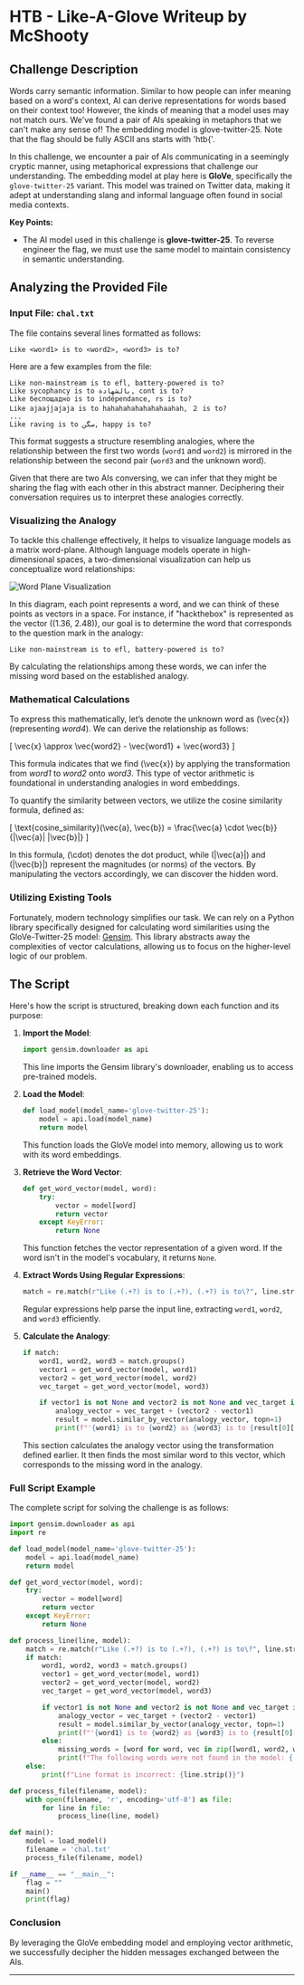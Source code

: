 ﻿
# HTB - Like-A-Glove Writeup by McShooty

## Challenge Description

Words carry semantic information. Similar to how people can infer meaning based on a word's context, AI can derive representations for words based on their context too! However, the kinds of meaning that a model uses may not match ours. We've found a pair of AIs speaking in metaphors that we can't make any sense of! The embedding model is glove-twitter-25. Note that the flag should be fully ASCII ans starts with 'htb{'.

In this challenge, we encounter a pair of AIs communicating in a seemingly cryptic manner, using metaphorical expressions that challenge our understanding. The embedding model at play here is **GloVe**, specifically the `glove-twitter-25` variant. This model was trained on Twitter data, making it adept at understanding slang and informal language often found in social media contexts.

**Key Points:**
- The AI model used in this challenge is **glove-twitter-25**. To reverse engineer the flag, we must use the same model to maintain consistency in semantic understanding.

## Analyzing the Provided File

### Input File: `chal.txt`

The file contains several lines formatted as follows:
```
Like <word1> is to <word2>, <word3> is to?
```
Here are a few examples from the file:
```
Like non-mainstream is to efl, battery-powered is to?
Like sycophancy is to بالشهادة, cont is to?
Like беспощадно is to indépendance, rs is to?
Like ajaajjajaja is to hahahahahahahahaahah, ２ is to?
...
Like raving is to سگن, happy is to?
```

This format suggests a structure resembling analogies, where the relationship between the first two words (`word1` and `word2`) is mirrored in the relationship between the second pair (`word3` and the unknown word). 

Given that there are two AIs conversing, we can infer that they might be sharing the flag with each other in this abstract manner. Deciphering their conversation requires us to interpret these analogies correctly.

### Visualizing the Analogy

To tackle this challenge effectively, it helps to visualize language models as a matrix word-plane. Although language models operate in high-dimensional spaces, a two-dimensional visualization can help us conceptualize word relationships:

![Word Plane Visualization](https://i.imgur.com/Fwp8Amp.png)

In this diagram, each point represents a word, and we can think of these points as vectors in a space. For instance, if "hackthebox" is represented as the vector \((1.36, 2.48)\), our goal is to determine the word that corresponds to the question mark in the analogy:
```
Like non-mainstream is to efl, battery-powered is to?
```

By calculating the relationships among these words, we can infer the missing word based on the established analogy.

### Mathematical Calculations

To express this mathematically, let’s denote the unknown word as \(\vec{x}\) (representing *word4*). We can derive the relationship as follows:

\[
\vec{x} \approx \vec{word2} - \vec{word1} + \vec{word3}
\]

This formula indicates that we find \(\vec{x}\) by applying the transformation from *word1* to *word2* onto *word3*. This type of vector arithmetic is foundational in understanding analogies in word embeddings.

To quantify the similarity between vectors, we utilize the cosine similarity formula, defined as:

\[
\text{cosine\_similarity}(\vec{a}, \vec{b}) = \frac{\vec{a} \cdot \vec{b}}{\|\vec{a}\| \|\vec{b}\|}
\]

In this formula, \(\cdot\) denotes the dot product, while \(\|\vec{a}\|\) and \(\|\vec{b}\|\) represent the magnitudes (or norms) of the vectors. By manipulating the vectors accordingly, we can discover the hidden word.

### Utilizing Existing Tools

Fortunately, modern technology simplifies our task. We can rely on a Python library specifically designed for calculating word similarities using the GloVe-Twitter-25 model: [Gensim](https://huggingface.co/Gensim/glove-twitter-25). This library abstracts away the complexities of vector calculations, allowing us to focus on the higher-level logic of our problem.

## The Script

Here's how the script is structured, breaking down each function and its purpose:

1. **Import the Model**:
   ```python
   import gensim.downloader as api
   ```
   This line imports the Gensim library's downloader, enabling us to access pre-trained models.

2. **Load the Model**:
   ```python
   def load_model(model_name='glove-twitter-25'):
       model = api.load(model_name)
       return model
   ```
   This function loads the GloVe model into memory, allowing us to work with its word embeddings.

3. **Retrieve the Word Vector**:
   ```python
   def get_word_vector(model, word):
       try:
           vector = model[word]
           return vector
       except KeyError:
           return None
   ```
   This function fetches the vector representation of a given word. If the word isn't in the model's vocabulary, it returns `None`.

4. **Extract Words Using Regular Expressions**:
   ```python
   match = re.match(r"Like (.+?) is to (.+?), (.+?) is to\?", line.strip())
   ```
   Regular expressions help parse the input line, extracting `word1`, `word2`, and `word3` efficiently.

5. **Calculate the Analogy**:
   ```python
   if match:
       word1, word2, word3 = match.groups()
       vector1 = get_word_vector(model, word1)
       vector2 = get_word_vector(model, word2)
       vec_target = get_word_vector(model, word3)

       if vector1 is not None and vector2 is not None and vec_target is not None:
           analogy_vector = vec_target + (vector2 - vector1)
           result = model.similar_by_vector(analogy_vector, topn=1)
           print(f"'{word1} is to {word2} as {word3} is to {result[0][0]}' with similarity {result[0][1]}")
   ```
   This section calculates the analogy vector using the transformation defined earlier. It then finds the most similar word to this vector, which corresponds to the missing word in the analogy.

### Full Script Example

The complete script for solving the challenge is as follows:

```python
import gensim.downloader as api
import re

def load_model(model_name='glove-twitter-25'):
    model = api.load(model_name)
    return model

def get_word_vector(model, word):
    try:
        vector = model[word]
        return vector
    except KeyError:
        return None

def process_line(line, model):
    match = re.match(r"Like (.+?) is to (.+?), (.+?) is to\?", line.strip())
    if match:
        word1, word2, word3 = match.groups()
        vector1 = get_word_vector(model, word1)
        vector2 = get_word_vector(model, word2)
        vec_target = get_word_vector(model, word3)

        if vector1 is not None and vector2 is not None and vec_target is not None:
            analogy_vector = vec_target + (vector2 - vector1)
            result = model.similar_by_vector(analogy_vector, topn=1)
            print(f"'{word1} is to {word2} as {word3} is to {result[0][0]}' with similarity {result[0][1]}")
        else:
            missing_words = [word for word, vec in zip([word1, word2, word3], [vector1, vector2, vec_target]) if vec is None]
            print(f"The following words were not found in the model: {', '.join(missing_words)}")
    else:
        print(f"Line format is incorrect: {line.strip()}")

def process_file(filename, model):
    with open(filename, 'r', encoding='utf-8') as file:
        for line in file:
            process_line(line, model)

def main():
    model = load_model()
    filename = 'chal.txt'
    process_file(filename, model)

if __name__ == "__main__":
    flag = ""
    main()
    print(flag)
```

### Conclusion

By leveraging the GloVe embedding model and employing vector arithmetic, we successfully decipher the hidden messages exchanged between the AIs.


---
